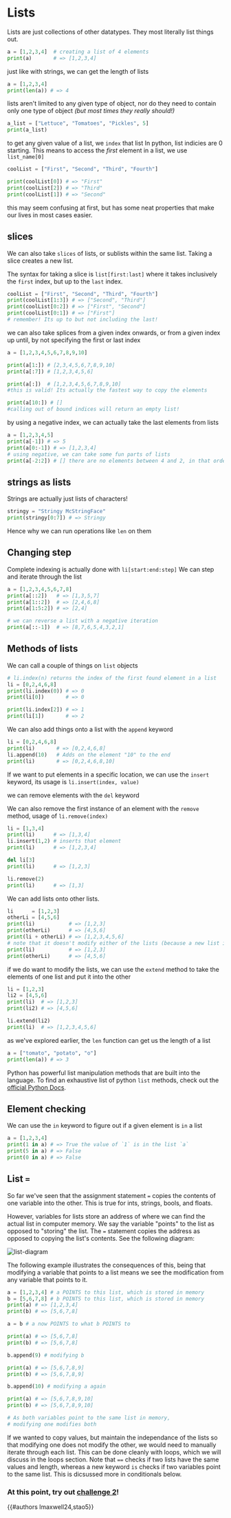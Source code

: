 # Lists

Lists are just collections of other datatypes. They most literally list things out. 

```py
a = [1,2,3,4]  # creating a list of 4 elements
print(a)       # => [1,2,3,4]
```

just like with strings, we can get the length of lists

```py
a = [1,2,3,4]
print(len(a)) # => 4
```

lists aren't limited to any given type of object, nor do they need to contain only one type of object *(but most times they really should!)*

```py
a_list = ["Lettuce", "Tomatoes", "Pickles", 5]
print(a_list)
```

to get any given value of a list, we `index` that list
In python, list indicies are 0 starting. This means to access the *first* element in a list, we use `list_name[0]`

```py
coolList = ["First", "Second", "Third", "Fourth"]

print(coolList[0]) # => "First"
print(coolList[2]) # => "Third"
print(coolList[1]) # => "Second"
```

this may seem confusing at first, but has some neat properties that make our lives in most cases easier.

slices
--- 

We can also take `slices` of lists, or sublists within the same list. Taking a slice creates a new list.

The syntax for taking a slice is `list[first:last]` where it takes inclusively the `first` index, but up to the `last` index. 

```py
coolList = ["First", "Second", "Third", "Fourth"]
print(coolList[1:3]) # => ["Second", "Third"]
print(coolList[0:2]) # => ["First", "Second"]
print(coolList[0:1]) # => ["First"] 
# remember! Its up to but not including the last!
```

we can also take splices from a given index onwards, or from a given index up until, by not specifying the first or last index

```py
a = [1,2,3,4,5,6,7,8,9,10]

print(a[1:]) # [2,3,4,5,6,7,8,9,10]
print(a[:7]) # [1,2,3,4,5,6]

print(a[:])  # [1,2,3,4,5,6,7,8,9,10] 
#this is valid! Its actually the fastest way to copy the elements

print(a[10:]) # []
#calling out of bound indices will return an empty list!
```

by using a negative index, we can actually take the last elements from lists

```py
a = [1,2,3,4,5]
print(a[-1]) # => 5
print(a[0:-1]) # => [1,2,3,4]
# using negative, we can take some fun parts of lists
print(a[-2:2]) # [] there are no elements between 4 and 2, in that order
```  

strings as lists
---

Strings are actually just lists of characters!
```py
stringy = "Stringy McStringFace"
print(stringy[0:7]) # => Stringy
```
Hence why we can run operations like `len` on them

Changing step 
---

Complete indexing is actually done with `li[start:end:step]` We can step and iterate through the list
```py
a = [1,2,3,4,5,6,7,8]
print(a[::2])   # => [1,3,5,7]
print(a[1::2])  # => [2,4,6,8]
print(a[1:5:2]) # => [2,4]

# we can reverse a list with a negative iteration
print(a[::-1])  # => [8,7,6,5,4,3,2,1]
```


Methods of lists
---

We can call a couple of things on `list` objects

```py
# li.index(n) returns the index of the first found element in a list
li = [0,2,4,6,8]
print(li.index(0)) # => 0
print(li[0])       # => 0

print(li.index[2]) # => 1
print(li[1])       # => 2
```

We can also add things onto a list with the `append` keyword

```py
li = [0,2,4,6,8]
print(li)       # => [0,2,4,6,8]
li.append(10)   # Adds on the element "10" to the end
print(li)       # => [0,2,4,6,8,10]
```

If we want to put elements in a specific location, we can use the `insert` keyword, its usage is `li.insert(index, value)`

we can remove elements with the `del` keyword

We can also remove the first instance of an element with  the `remove` method, usage of `li.remove(index)`
```py
li = [1,3,4]
print(li)      # => [1,3,4]
li.insert(1,2) # inserts that element
print(li)      # => [1,2,3,4]

del li[3]
print(li)      # => [1,2,3]

li.remove(2)
print(li)      # => [1,3]
```

We can add lists onto other lists.
```py
li      = [1,2,3]
otherLi = [4,5,6]
print(li)           # => [1,2,3]
print(otherLi)      # => [4,5,6]
print(li + otherLi) # => [1,2,3,4,5,6]
# note that it doesn't modify either of the lists (because a new list is created!)
print(li)           # => [1,2,3] 
print(otherLi)      # => [4,5,6]
```

if we do want to modify the lists, we can use the `extend` method to take the elements of one list and put it into the other

```py
li = [1,2,3]
li2 = [4,5,6]
print(li)  # => [1,2,3]
print(li2) # => [4,5,6]

li.extend(li2)
print(li)  # => [1,2,3,4,5,6]
```

as we've explored earlier, the `len` function can get us the length of a list
```py
a = ["tomato", "potato", "o"]
print(len(a)) # => 3
```

Python has powerful list manipulation methods that are built into the language. To find an exhaustive list of python `list` methods, check out the [official Python Docs](https://docs.python.org/3/tutorial/datastructures.html).

Element checking
---
We can use the `in` keyword to figure out if a given element is `in` a list

```py
a = [1,2,3,4]
print(1 in a) # => True the value of `1` is in the list `a`
print(5 in a) # => False
print(0 in a) # => False
```

List `=`
---

So far we've seen that the assignment statement `=` copies the contents of one variable into the other. This is true for ints, strings, bools, and floats.

However, variables for lists store an address of where we can find the actual list in computer memory. We say the variable "points" to the list as opposed to "storing" the list. The `=` statement copies the address as opposed to copying the list's contents. See the following diagram:

![list-diagram](list-diagram.jpg)

The following example illustrates the consequences of this, being that modifying a variable that points to a list means we see the modification from any variable that points to it.

```py
a = [1,2,3,4] # a POINTS to this list, which is stored in memory
b = [5,6,7,8] # b POINTS to this list, which is stored in memory
print(a) # => [1,2,3,4]
print(b) # => [5,6,7,8]

a = b # a now POINTS to what b POINTS to

print(a) # => [5,6,7,8]
print(b) # => [5,6,7,8]

b.append(9) # modifying b 

print(a) # => [5,6,7,8,9]
print(b) # => [5,6,7,8,9]

b.append(10) # modifying a again 

print(a) # => [5,6,7,8,9,10]
print(b) # => [5,6,7,8,9,10]

# As both variables point to the same list in memory, 
# modifying one modifies both
```

If we wanted to copy values, but maintain the independance of the lists so that modifying one does not modify the other, we would need to manually iterate through each list. This can be done cleanly with loops, which we will discuss in the loops section. Note that `==` checks if two lists have the same values and length, whereas a new keyword `is` checks if two variables point to the same list. This is dicsussed more in conditionals below.


### At this point, try out [challenge 2](../challenges/2.md)!

{{#authors lmaxwell24,stao5}}
